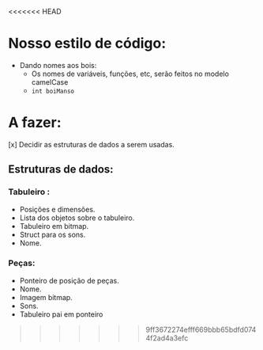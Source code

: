 <<<<<<< HEAD
# Nosso estilo de código:
* Dando nomes aos bois:
  * Os nomes de variáveis, funções, etc, serão feitos no modelo camelCase
  * ` int boiManso `
# A fazer:
[x] Decidir as estruturas de dados a serem usadas.
## **Estruturas de dados**:

### Tabuleiro :
* Posições e dimensões.
* Lista dos objetos sobre o tabuleiro.
* Tabuleiro em bitmap.
* Struct para os sons.
* Nome.

### Peças:
* Ponteiro de posição de peças.
* Nome.
* Imagem bitmap.
* Sons.
* Tabuleiro pai em ponteiro

>>>>>>> 9ff3672274efff669bbb65bdfd0744f2ad4a3efc
